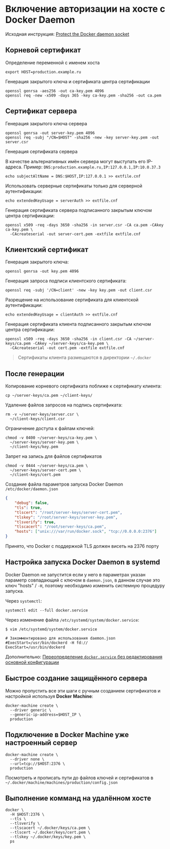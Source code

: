 # Включение авторизации на хосте с Docker Daemon

Исходная инструкция: [Protect the Docker daemon socket](https://docs.docker.com/engine/security/https/#other-modes)


## Корневой сертификат

Определение переменной с именем хоста

```shell
export HOST=production.example.ru
```

Генерация закрытого ключа и сертификата центра сертификации

```shell
openssl genrsa -aes256 -out ca-key.pem 4096
openssl req -new -x509 -days 365 -key ca-key.pem -sha256 -out ca.pem
```


## Сертификат сервера

Генерация закрытого ключа сервера

```shell
openssl genrsa -out server-key.pem 4096
openssl req -subj "/CN=$HOST" -sha256 -new -key server-key.pem -out server.csr
```

Генерация сертификата сервера

В качестве альтернативных имён сервера могут выступать его IP-адреса. Пример: `DNS:production.example.ru,IP:127.0.0.1,IP:10.0.37.3` 

```shell
echo subjectAltName = DNS:$HOST,IP:127.0.0.1 >> extfile.cnf
```

Использовать серверные сертификаты только для серверной аутентификации:

```shell
echo extendedKeyUsage = serverAuth >> extfile.cnf
```

Генерация сертификата сервера подписанного закрытым ключом центра сертификации:

```shell
openssl x509 -req -days 3650 -sha256 -in server.csr -CA ca.pem -CAkey ca-key.pem \
  -CAcreateserial -out server-cert.pem -extfile extfile.cnf
```


## Клиентский сертификат

Генерация закрытого ключа:

```shell
openssl genrsa -out key.pem 4096
```

Генерация запроса подписи клиентского сертификата:

```shell
openssl req -subj '/CN=client' -new -key key.pem -out client.csr
```

Разрещение на использование сертификата для клиентской аутентификации:

```shell
echo extendedKeyUsage = clientAuth >> extfile.cnf
```

Генерация сертификата клиента подписанного закрытым ключом центра сертификации:

```shell
openssl x509 -req -days 3650 -sha256 -in client.csr -CA ~/server-keys/ca.pem -CAkey ~/server-keys/ca-key.pem \
  -CAcreateserial -out cert.pem -extfile extfile.cnf
```

> Сертификаты клиента размещаются в директории `~/.docker`


## После генерации

Копирование корневого сертификата поближе к сертификату клиента:

```shell
cp ~/server-keys/ca.pem ~/client-keys/
```

Удаление файлов запросов на подпись сертификата:

```shell
rm -v ~/server-keys/server.csr \
  ~/client-keys/client.csr
```

Ограничение доступа к файлам ключей:

```
chmod -v 0400 ~/server-keys/ca-key.pem \
  ~/server-keys/server-key.pem \
  ~/client-keys/key.pem
```

Запрет на запись для файлов сертификатов


```shell
chmod -v 0444 ~/server-keys/ca.pem \
  ~/server-keys/server-cert.pem \
  ~/client-keys/cert.pem
```


Создание файла параметров запуска Docker Daemon `/etc/docker/daemon.json`

```json
{
    "debug": false,
    "tls": true,
    "tlscert": "/root/server-keys/server-cert.pem",
    "tlskey": "/root/server-keys/server-key.pem",
    "tlsverify": true,
    "tlscacert": "/root/server-keys/ca.pem",
    "hosts": ["unix:///var/run/docker.sock", "tcp://0.0.0.0:2376"]
}
```

Принято, что Docker с поддержкой TLS должен висеть на 2376 порту


## Настройка запуска Docker Daemon в systemd


Docker Daemon не запустится если у него в параметрах указан параметр совпадающий с ключом в `daemon.json`, в данном случае это ключ "hosts" / `-H`, поэтому необходимо изменить системную процедуру запуска.

Через `systemctl`:

```shell
systemctl edit --full docker.service
```

Через изменение файла `/etc/systemd/system/docker.service`:



```
$ vim /etc/systemd/system/docker.service

# Закомментировано для использования daemon.json
#ExecStart=/usr/bin/dockerd -H fd://
ExecStart=/usr/bin/dockerd
```

Дополнительно: [Переопределение `docker.service` без редактирования основной конфигурации](https://docs.docker.com/engine/admin/systemd/#runtime-directory-and-storage-driver)


## Быстрое создание защищённого сервера

Можно пропустить все эти шаги с ручным созданием сертификатов и настройкой используя **Docker Machine**:

```shell
docker-machine create \
  --driver generic \
  --generic-ip-address=$HOST_IP \
  production
```


## Подключение в Docker Machine уже настроенный сервер

```shell
docker-machine create \
  --driver none \
  --url=tcp://$HOST:2376 \
  production
```

Посмотреть и прописать пути до файлов ключей и сертификатов в `~/.docker/machine/machines/production/config.json`


## Выполнение комманд на удалённом хосте

```shell
docker \
  -H $HOST:2376 \
  --tls \
  --tlsverify \
  --tlscacert ~/.docker/keys/ca.pem \
  --tlscert ~/.docker/keys/cert.pem \
  --tlskey ~/.docker/keys/key.pem \
  ps
```




